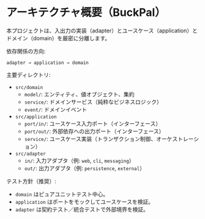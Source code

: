 # アーキテクチャ概要（BuckPal）

本プロジェクトは、入出力の実装（adapter）とユースケース（application）とドメイン（domain）を厳密に分離します。

依存関係の方向:

```
adapter → application → domain
```

主要ディレクトリ:

- `src/domain`
  - `model/`: エンティティ、値オブジェクト、集約
  - `service/`: ドメインサービス（純粋なビジネスロジック）
  - `event/`: ドメインイベント
- `src/application`
  - `port/in/`: ユースケース入力ポート（インターフェース）
  - `port/out/`: 外部依存への出力ポート（インターフェース）
  - `service/`: ユースケース実装（トランザクション制御、オーケストレーション）
- `src/adapter`
  - `in/`: 入力アダプタ（例: `web`, `cli`, `messaging`）
  - `out/`: 出力アダプタ（例: `persistence`, `external`）

テスト方針（推奨）:
- `domain` はピュアユニットテスト中心。
- `application` はポートをモックしてユースケースを検証。
- `adapter` は契約テスト／統合テストで外部境界を検証。

